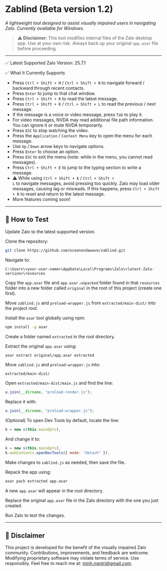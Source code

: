 # Zablind (Beta version 1.2)

_A lightweight tool designed to assist visually impaired users in navigating Zalo. Currently available for Windows._

> ⚠️ **Disclaimer**: This tool modifies internal files of the Zalo desktop app. Use at your own risk. Always back up your original `app.asar` file before proceeding.

---

✅ Latest Supported Zalo Version: 25.7.1

✅ What It Currently Supports

- Press <code>Ctrl + Shift + M</code> / <code>Ctrl + Shift + N</code> to navigate forward / backward through recent contacts.
- Press <code>Enter</code> to jump to that chat window.
- Press <code>Ctrl + Shift + R</code> to read the latest message.
- Press <code>Ctrl + Shift + K</code> / <code>Ctrl + Shift + L</code> to read the previous / next message.
- If the message is a voice or video message, press <code>Tab</code> to play it.
- For video messages, NVDA may read additional file path information. You can ignore it or mute NVDA temporarily.
- Press <code>ESC</code> to stop watching the video.
- Press the <code>Application</code> / <code>Context Menu</code> key to open the menu for each message.
- Use <code>Up</code> / <code>Down</code> arrow keys to navigate options.
- Press <code>Enter</code> to choose an option.
- Press <code>ESC</code> to exit the menu (note: while in the menu, you cannot read messages).
- Press <code>Ctrl + Shift + E</code> to jump to the typing section to write a message.
- ⚠️ While using <code>Ctrl + Shift + K</code> / <code>Ctrl + Shift + L</code> to navigate messages, avoid pressing too quickly. Zalo may load older messages, causing lag or misreads. If this happens, press <code>Ctrl + Shift + R</code> to reset and return to the latest message.
- More features coming soon!

---

## 🧪 How to Test

Update Zalo to the latest supported version.

Clone the repository:

```bash
git clone https://github.com/oceanondawave/zablind.git
```

Navigate to:

```
C:\Users\<your-user-name>\AppData\Local\Programs\Zalo\<latest-Zalo-version>\resources
```

Copy the `app.asar` file and `app.asar.unpacked` folder found in that `resources` folder into a new folder called `original` in the root of this project (create one first).

Move `zablind.js` and `preload-wrapper.js` from `extracted/main-dist/` into the project root.

Install the `asar` tool globally using npm:

```bash
npm install -g asar
```

Create a folder named `extracted` in the root directory.

Extract the original `app.asar` using:

```bash
asar extract original/app.asar extracted
```

Move `zablind.js` and `preload-wrapper.js` into:

```
extracted/main-dist/
```

Open `extracted/main-dist/main.js` and find the line:

```js
u.join(__dirname, "preload-render.js");
```

Replace it with:

```js
u.join(__dirname, "preload-wrapper.js");
```

(Optional) To open Dev Tools by default, locate the line:

```js
k = new s(this.mainOpts),
```

And change it to:

```js
k = new s(this.mainOpts),
k.webContents.openDevTools({ mode: "detach" }),
```

Make changes to `zablind.js` as needed, then save the file.

Repack the app using:

```bash
asar pack extracted app.asar
```

A new `app.asar` will appear in the root directory.

Replace the original `app.asar` file in the Zalo directory with the one you just created.

Run Zalo to test the changes.

---

## 🛑 Disclaimer

This project is developed for the benefit of the visually impaired Zalo community. Contributions, improvements, and feedback are welcome. Modifying proprietary software may violate terms of service. Use responsibly.
Feel free to reach me at: minh.ngntri@gmail.com.
